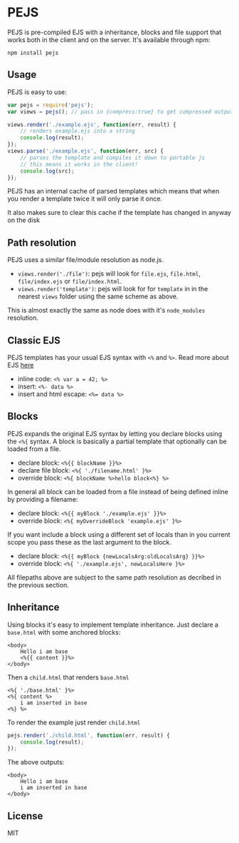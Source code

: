 # PEJS

PEJS is pre-compiled EJS with a inheritance, blocks and file support that works both in the client and on the server.
It's available through npm:

	npm install pejs

## Usage

PEJS is easy to use:

``` js
var pejs = require('pejs');
var views = pejs(); // pass in {compress:true} to get compressed output

views.render('./example.ejs', function(err, result) {
	// renders example.ejs into a string
	console.log(result);
});
views.parse('./example.ejs', function(err, src) {
	// parses the template and compiles it down to portable js
	// this means it works in the client!
	console.log(src);
});
```

PEJS has an internal cache of parsed templates which means that when you render a template
twice it will only parse it once.

It also makes sure to clear this cache if the template has changed in anyway on the disk

## Path resolution

PEJS uses a similar file/module resolution as node.js.

* `views.render('./file')`: pejs will look for `file.ejs`, `file.html`, `file/index.ejs` or `file/index.html`.
* `views.render('template')`: pejs will look for for `template` in in the nearest `views` folder using the same scheme as above.

This is almost exactly the same as node does with it's `node_modules` resolution.

## Classic EJS

PEJS templates has your usual EJS syntax with `<%` and `%>`. Read more about EJS [here](http://embeddedjs.com/)

* inline code: `<% var a = 42; %>`
* insert: `<%- data %>`
* insert and html escape: `<%= data %>`

## Blocks

PEJS expands the original EJS syntax by letting you declare blocks using the `<%{` syntax.
A block is basically a partial template that optionally can be loaded from a file.

* declare block: `<%{{ blockName }}%>`
* declare file block: `<%{ './filename.html' }%>`
* override block: `<%{ blockName %>hello block<%} %>`

In general all block can be loaded from a file instead of being defined inline by providing a filename:

* declare block: `<%{{ myBlock './example.ejs' }}%>`
* override block: `<%{ myOverrideBlock 'example.ejs' }%>`

If you want include a block using a different set of locals than in you current scope you pass these as the last argument to the block.

* declare block: `<%{{ myBlock {newLocalsArg:oldLocalsArg} }}%>`
* override block: `<%{ './example.ejs', newLocalsHere }%>`

All filepaths above are subject to the same path resolution as decribed in the previous section.

## Inheritance

Using blocks it's easy to implement template inheritance.
Just declare a `base.html` with some anchored blocks:

	<body>
		Hello i am base
		<%{{ content }}%>
	</body>

Then a `child.html` that renders `base.html`

	<%{ './base.html' }%>
	<%{ content %>
		i am inserted in base
	<%} %>

To render the example just render `child.html`

``` js
pejs.render('./child.html', function(err, result) {
	console.log(result);
});
```

The above outputs:

	<body>
		Hello i am base
		i am inserted in base
	</body>

## License

MIT
